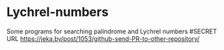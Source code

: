 # Lychrel-numbers
Some programs for searching palindrome and Lychrel numbers
#SECRET URL
https://jeka.by/post/1053/github-send-PR-to-other-repository/
